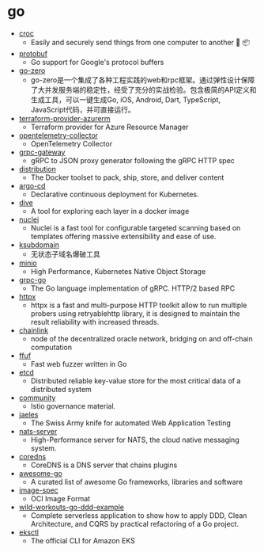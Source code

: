 # go
- [croc](https://github.com/schollz/croc)
  - Easily and securely send things from one computer to another 🐊 📦
- [protobuf](https://github.com/golang/protobuf)
  - Go support for Google's protocol buffers
- [go-zero](https://github.com/tal-tech/go-zero)
  - go-zero是一个集成了各种工程实践的web和rpc框架。通过弹性设计保障了大并发服务端的稳定性，经受了充分的实战检验。包含极简的API定义和生成工具，可以一键生成Go, iOS, Android, Dart, TypeScript, JavaScript代码，并可直接运行。
- [terraform-provider-azurerm](https://github.com/terraform-providers/terraform-provider-azurerm)
  - Terraform provider for Azure Resource Manager
- [opentelemetry-collector](https://github.com/open-telemetry/opentelemetry-collector)
  - OpenTelemetry Collector
- [grpc-gateway](https://github.com/grpc-ecosystem/grpc-gateway)
  - gRPC to JSON proxy generator following the gRPC HTTP spec
- [distribution](https://github.com/docker/distribution)
  - The Docker toolset to pack, ship, store, and deliver content
- [argo-cd](https://github.com/argoproj/argo-cd)
  - Declarative continuous deployment for Kubernetes.
- [dive](https://github.com/wagoodman/dive)
  - A tool for exploring each layer in a docker image
- [nuclei](https://github.com/projectdiscovery/nuclei)
  - Nuclei is a fast tool for configurable targeted scanning based on templates offering massive extensibility and ease of use.
- [ksubdomain](https://github.com/knownsec/ksubdomain)
  - 无状态子域名爆破工具
- [minio](https://github.com/minio/minio)
  - High Performance, Kubernetes Native Object Storage
- [grpc-go](https://github.com/grpc/grpc-go)
  - The Go language implementation of gRPC. HTTP/2 based RPC
- [httpx](https://github.com/projectdiscovery/httpx)
  - httpx is a fast and multi-purpose HTTP toolkit allow to run multiple probers using retryablehttp library, it is designed to maintain the result reliability with increased threads.
- [chainlink](https://github.com/smartcontractkit/chainlink)
  - node of the decentralized oracle network, bridging on and off-chain computation
- [ffuf](https://github.com/ffuf/ffuf)
  - Fast web fuzzer written in Go
- [etcd](https://github.com/etcd-io/etcd)
  - Distributed reliable key-value store for the most critical data of a distributed system
- [community](https://github.com/istio/community)
  - Istio governance material.
- [jaeles](https://github.com/jaeles-project/jaeles)
  - The Swiss Army knife for automated Web Application Testing
- [nats-server](https://github.com/nats-io/nats-server)
  - High-Performance server for NATS, the cloud native messaging system.
- [coredns](https://github.com/coredns/coredns)
  - CoreDNS is a DNS server that chains plugins
- [awesome-go](https://github.com/avelino/awesome-go)
  - A curated list of awesome Go frameworks, libraries and software
- [image-spec](https://github.com/opencontainers/image-spec)
  - OCI Image Format
- [wild-workouts-go-ddd-example](https://github.com/ThreeDotsLabs/wild-workouts-go-ddd-example)
  - Complete serverless application to show how to apply DDD, Clean Architecture, and CQRS by practical refactoring of a Go project.
- [eksctl](https://github.com/weaveworks/eksctl)
  - The official CLI for Amazon EKS
